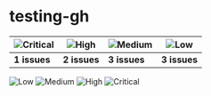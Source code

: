 # testing-gh



| ![Critical](https://github.com/andygongea/testing-gh/assets/818805/128a78ed-1059-4e76-81e8-11e825832c35) | ![High](https://github.com/andygongea/testing-gh/assets/818805/fc080fbf-f7a1-433a-8f76-94c094629ccb) | ![Medium](https://github.com/andygongea/testing-gh/assets/818805/acc2923a-f535-45a5-8b7f-5a08f8fddbb3) | ![Low](https://github.com/andygongea/testing-gh/assets/818805/18e6037a-c17e-44e7-b330-3b50a3fcab1c) |
| ----------- | ----------- | ----------- | ----------- |
| **1 issues**      | **2 issues**      | **3 issues**       | **3 issues**       |

![Low](https://github.com/andygongea/testing-gh/assets/818805/4d6ff33a-3bc8-43b7-887b-da2d8196a793)
![Medium](https://github.com/andygongea/testing-gh/assets/818805/74acc9c6-52dd-491d-b7d5-96b1d546c37f)
![High](https://github.com/andygongea/testing-gh/assets/818805/9a685c16-24d8-4ed2-b120-0f8cd1c45824)
![Critical](https://github.com/andygongea/testing-gh/assets/818805/9b4895b1-b911-4830-b4d4-f48d35323c39)
